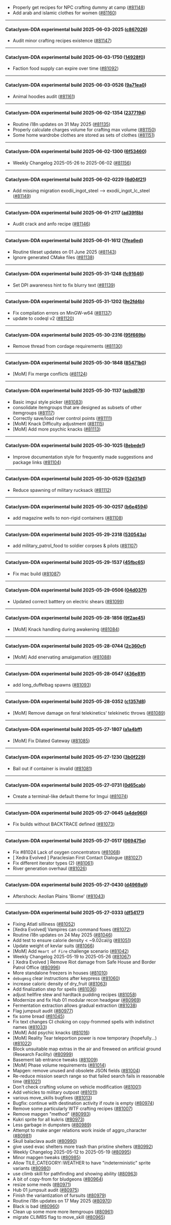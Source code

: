 * Properly get recipes for NPC crafting dummy at camp ([#81148](https://github.com/CleverRaven/Cataclysm-DDA/pull/81148))
* Add arab and islamic clothes for women ([#81160](https://github.com/CleverRaven/Cataclysm-DDA/pull/81160))

---

#### Cataclysm-DDA experimental build 2025-06-03-2025 ([c867026](https://github.com/CleverRaven/Cataclysm-DDA/releases/tag/cdda-experimental-2025-06-03-2025))

* Audit minor crafting recipes existence ([#81147](https://github.com/CleverRaven/Cataclysm-DDA/pull/81147))

---

#### Cataclysm-DDA experimental build 2025-06-03-1750 ([14928f0](https://github.com/CleverRaven/Cataclysm-DDA/releases/tag/cdda-experimental-2025-06-03-1750))

* Faction food supply can expire over time ([#81092](https://github.com/CleverRaven/Cataclysm-DDA/pull/81092))

---

#### Cataclysm-DDA experimental build 2025-06-03-0526 ([9a71ea0](https://github.com/CleverRaven/Cataclysm-DDA/releases/tag/cdda-experimental-2025-06-03-0526))

* Animal hoodies audit ([#81161](https://github.com/CleverRaven/Cataclysm-DDA/pull/81161))

---

#### Cataclysm-DDA experimental build 2025-06-02-1354 ([2377194](https://github.com/CleverRaven/Cataclysm-DDA/releases/tag/cdda-experimental-2025-06-02-1354))

* Routine i18n updates on 31 May 2025 ([#81135](https://github.com/CleverRaven/Cataclysm-DDA/pull/81135))
* Properly calculate charges volume for crafting max volume ([#81150](https://github.com/CleverRaven/Cataclysm-DDA/pull/81150))
* Some home wardrobe clothes are stored as sets of clothes ([#81151](https://github.com/CleverRaven/Cataclysm-DDA/pull/81151))

---

#### Cataclysm-DDA experimental build 2025-06-02-1300 ([6f53460](https://github.com/CleverRaven/Cataclysm-DDA/releases/tag/cdda-experimental-2025-06-02-1300))

* Weekly Changelog 2025-05-26 to 2025-06-02 ([#81156](https://github.com/CleverRaven/Cataclysm-DDA/pull/81156))

---

#### Cataclysm-DDA experimental build 2025-06-02-0229 ([6d04f21](https://github.com/CleverRaven/Cataclysm-DDA/releases/tag/cdda-experimental-2025-06-02-0229))

* Add missing migration exodii_ingot_steel --> exodii_ingot_lc_steel ([#81149](https://github.com/CleverRaven/Cataclysm-DDA/pull/81149))

---

#### Cataclysm-DDA experimental build 2025-06-01-2117 ([ad39f8b](https://github.com/CleverRaven/Cataclysm-DDA/releases/tag/cdda-experimental-2025-06-01-2117))

* Audit crack and anfo recipe  ([#81146](https://github.com/CleverRaven/Cataclysm-DDA/pull/81146))

---

#### Cataclysm-DDA experimental build 2025-06-01-1612 ([7fea6ed](https://github.com/CleverRaven/Cataclysm-DDA/releases/tag/cdda-experimental-2025-06-01-1612))

* Routine tileset updates on 01 June 2025 ([#81143](https://github.com/CleverRaven/Cataclysm-DDA/pull/81143))
* Ignore generated CMake files ([#81138](https://github.com/CleverRaven/Cataclysm-DDA/pull/81138))

---

#### Cataclysm-DDA experimental build 2025-05-31-1248 ([fc91646](https://github.com/CleverRaven/Cataclysm-DDA/releases/tag/cdda-experimental-2025-05-31-1248))

* Set DPI awareness hint to fix blurry text ([#81139](https://github.com/CleverRaven/Cataclysm-DDA/pull/81139))

---

#### Cataclysm-DDA experimental build 2025-05-31-1202 ([9e2fd4b](https://github.com/CleverRaven/Cataclysm-DDA/releases/tag/cdda-experimental-2025-05-31-1202))

* Fix compilation errors on MinGW-w64 ([#81137](https://github.com/CleverRaven/Cataclysm-DDA/pull/81137))
* update to codeql v2 ([#81120](https://github.com/CleverRaven/Cataclysm-DDA/pull/81120))

---

#### Cataclysm-DDA experimental build 2025-05-30-2316 ([95f669b](https://github.com/CleverRaven/Cataclysm-DDA/releases/tag/cdda-experimental-2025-05-30-2316))

* Remove thread from cordage requirements ([#81130](https://github.com/CleverRaven/Cataclysm-DDA/pull/81130))

---

#### Cataclysm-DDA experimental build 2025-05-30-1848 ([85471b0](https://github.com/CleverRaven/Cataclysm-DDA/releases/tag/cdda-experimental-2025-05-30-1848))

* [MoM] Fix merge conflicts ([#81124](https://github.com/CleverRaven/Cataclysm-DDA/pull/81124))

---

#### Cataclysm-DDA experimental build 2025-05-30-1137 ([acbd878](https://github.com/CleverRaven/Cataclysm-DDA/releases/tag/cdda-experimental-2025-05-30-1137))

* Basic imgui style picker ([#81083](https://github.com/CleverRaven/Cataclysm-DDA/pull/81083))
* consolidate itemgroups that are designed as subsets of other itemgroups ([#81117](https://github.com/CleverRaven/Cataclysm-DDA/pull/81117))
* Correctly save/load river control points ([#81111](https://github.com/CleverRaven/Cataclysm-DDA/pull/81111))
* [MoM] Knack Difficulty adjustment ([#81115](https://github.com/CleverRaven/Cataclysm-DDA/pull/81115))
* [MoM] Add more psychic knacks ([#81113](https://github.com/CleverRaven/Cataclysm-DDA/pull/81113))

---

#### Cataclysm-DDA experimental build 2025-05-30-1025 ([8ebede1](https://github.com/CleverRaven/Cataclysm-DDA/releases/tag/cdda-experimental-2025-05-30-1025))

* Improve documentation style for frequently made suggestions and package links ([#81104](https://github.com/CleverRaven/Cataclysm-DDA/pull/81104))

---

#### Cataclysm-DDA experimental build 2025-05-30-0529 ([52d31d1](https://github.com/CleverRaven/Cataclysm-DDA/releases/tag/cdda-experimental-2025-05-30-0529))

* Reduce spawning of military rucksack ([#81112](https://github.com/CleverRaven/Cataclysm-DDA/pull/81112))

---

#### Cataclysm-DDA experimental build 2025-05-30-0257 ([b6e4594](https://github.com/CleverRaven/Cataclysm-DDA/releases/tag/cdda-experimental-2025-05-30-0257))

* add magazine wells to non-rigid containers ([#81108](https://github.com/CleverRaven/Cataclysm-DDA/pull/81108))

---

#### Cataclysm-DDA experimental build 2025-05-29-2318 ([530543a](https://github.com/CleverRaven/Cataclysm-DDA/releases/tag/cdda-experimental-2025-05-29-2318))

* add military_patrol_food to soldier corpses & pilots ([#81107](https://github.com/CleverRaven/Cataclysm-DDA/pull/81107))

---

#### Cataclysm-DDA experimental build 2025-05-29-1537 ([45fbc65](https://github.com/CleverRaven/Cataclysm-DDA/releases/tag/cdda-experimental-2025-05-29-1537))

* Fix mac build ([#81087](https://github.com/CleverRaven/Cataclysm-DDA/pull/81087))

---

#### Cataclysm-DDA experimental build 2025-05-29-0506 ([04d037f](https://github.com/CleverRaven/Cataclysm-DDA/releases/tag/cdda-experimental-2025-05-29-0506))

* Updated correct batttery on electric shears ([#81099](https://github.com/CleverRaven/Cataclysm-DDA/pull/81099))

---

#### Cataclysm-DDA experimental build 2025-05-28-1856 ([9f2ae45](https://github.com/CleverRaven/Cataclysm-DDA/releases/tag/cdda-experimental-2025-05-28-1856))

* [MoM] Knack handling during awakening ([#81084](https://github.com/CleverRaven/Cataclysm-DDA/pull/81084))

---

#### Cataclysm-DDA experimental build 2025-05-28-0744 ([2c360cf](https://github.com/CleverRaven/Cataclysm-DDA/releases/tag/cdda-experimental-2025-05-28-0744))

* [MoM] Add enervating amalgamation ([#81088](https://github.com/CleverRaven/Cataclysm-DDA/pull/81088))

---

#### Cataclysm-DDA experimental build 2025-05-28-0547 ([436e81f](https://github.com/CleverRaven/Cataclysm-DDA/releases/tag/cdda-experimental-2025-05-28-0547))

* add long_duffelbag spawns ([#81093](https://github.com/CleverRaven/Cataclysm-DDA/pull/81093))

---

#### Cataclysm-DDA experimental build 2025-05-28-0352 ([c1357d8](https://github.com/CleverRaven/Cataclysm-DDA/releases/tag/cdda-experimental-2025-05-28-0352))

* [MoM] Remove damage on feral telekinetics' telekinetic throws ([#81089](https://github.com/CleverRaven/Cataclysm-DDA/pull/81089))

---

#### Cataclysm-DDA experimental build 2025-05-27-1807 ([a1a4bff](https://github.com/CleverRaven/Cataclysm-DDA/releases/tag/cdda-experimental-2025-05-27-1807))

* [MoM] Fix Dilated Gateway ([#81085](https://github.com/CleverRaven/Cataclysm-DDA/pull/81085))

---

#### Cataclysm-DDA experimental build 2025-05-27-1230 ([3b0f229](https://github.com/CleverRaven/Cataclysm-DDA/releases/tag/cdda-experimental-2025-05-27-1230))

* Bail out if container is invalid ([#81081](https://github.com/CleverRaven/Cataclysm-DDA/pull/81081))

---

#### Cataclysm-DDA experimental build 2025-05-27-0731 ([0d65cab](https://github.com/CleverRaven/Cataclysm-DDA/releases/tag/cdda-experimental-2025-05-27-0731))

* Create a terminal-like default theme for Imgui ([#81074](https://github.com/CleverRaven/Cataclysm-DDA/pull/81074))

---

#### Cataclysm-DDA experimental build 2025-05-27-0645 ([a4de960](https://github.com/CleverRaven/Cataclysm-DDA/releases/tag/cdda-experimental-2025-05-27-0645))

* Fix builds without BACKTRACE defined ([#81073](https://github.com/CleverRaven/Cataclysm-DDA/pull/81073))

---

#### Cataclysm-DDA experimental build 2025-05-27-0517 ([069475e](https://github.com/CleverRaven/Cataclysm-DDA/releases/tag/cdda-experimental-2025-05-27-0517))

* Fix #81024  Lack of oxygen concentrators ([#81068](https://github.com/CleverRaven/Cataclysm-DDA/pull/81068))
* [ Xedra Evolved ] Paraclesian First Contact Dialogue ([#81027](https://github.com/CleverRaven/Cataclysm-DDA/pull/81027))
* Fix different iterator types (2) ([#81061](https://github.com/CleverRaven/Cataclysm-DDA/pull/81061))
* River generation overhaul ([#81026](https://github.com/CleverRaven/Cataclysm-DDA/pull/81026))

---

#### Cataclysm-DDA experimental build 2025-05-27-0430 ([d4969a9](https://github.com/CleverRaven/Cataclysm-DDA/releases/tag/cdda-experimental-2025-05-27-0430))

* Aftershock: Aeolian Plains 'Biome' ([#81043](https://github.com/CleverRaven/Cataclysm-DDA/pull/81043))

---

#### Cataclysm-DDA experimental build 2025-05-27-0333 ([df54171](https://github.com/CleverRaven/Cataclysm-DDA/releases/tag/cdda-experimental-2025-05-27-0333))

* Fixing Atlatl silliness ([#81052](https://github.com/CleverRaven/Cataclysm-DDA/pull/81052))
* [Xedra Evolved] Vampires can command foxes ([#81072](https://github.com/CleverRaven/Cataclysm-DDA/pull/81072))
* Routine i18n updates on 24 May 2025 ([#81046](https://github.com/CleverRaven/Cataclysm-DDA/pull/81046))
* Add test to ensure calorie density < ~9.02cal/g ([#81051](https://github.com/CleverRaven/Cataclysm-DDA/pull/81051))
* Update weight of kevlar suits ([#81066](https://github.com/CleverRaven/Cataclysm-DDA/pull/81066))
* [MoM] Add `Heart of Fire` challenge scenario ([#81042](https://github.com/CleverRaven/Cataclysm-DDA/pull/81042))
* Weekly Changelog 2025-05-19 to 2025-05-26 ([#81067](https://github.com/CleverRaven/Cataclysm-DDA/pull/81067))
* [ Xedra Evolved ] Remove Riot damage from Safe House and Border Patrol Office ([#80996](https://github.com/CleverRaven/Cataclysm-DDA/pull/80996))
* More standalone freezers in houses ([#81010](https://github.com/CleverRaven/Cataclysm-DDA/pull/81010))
* `debugmsg` clear instructions after keypress ([#81060](https://github.com/CleverRaven/Cataclysm-DDA/pull/81060))
* increase caloric density of dry_fruit ([#81063](https://github.com/CleverRaven/Cataclysm-DDA/pull/81063))
* Add finalization step for spells ([#81036](https://github.com/CleverRaven/Cataclysm-DDA/pull/81036))
* adjust hellfire stew and hardtack pudding recipes ([#81058](https://github.com/CleverRaven/Cataclysm-DDA/pull/81058))
* Modernize and fix Hub 01 modular recon headgear ([#80969](https://github.com/CleverRaven/Cataclysm-DDA/pull/80969))
* Fermentation extraction allows gradual extraction ([#81038](https://github.com/CleverRaven/Cataclysm-DDA/pull/81038))
* Flag jumpsuit audit ([#80977](https://github.com/CleverRaven/Cataclysm-DDA/pull/80977))
* fix some bread ([#81045](https://github.com/CleverRaven/Cataclysm-DDA/pull/81045))
* Fix text changes CI choking on copy-frommed spells with indistinct names ([#81033](https://github.com/CleverRaven/Cataclysm-DDA/pull/81033))
* [MoM] Add psychic knacks ([#81016](https://github.com/CleverRaven/Cataclysm-DDA/pull/81016))
* [MoM] Reality Tear teleportion power is now temporary (hopefully...) ([#81022](https://github.com/CleverRaven/Cataclysm-DDA/pull/81022))
* Block unsuitable map extras in the air and fireweed on artificial ground (Research Facility) ([#80999](https://github.com/CleverRaven/Cataclysm-DDA/pull/80999))
* Basement lab entrance tweaks ([#81009](https://github.com/CleverRaven/Cataclysm-DDA/pull/81009))
* [MoM] Phase volume requirements ([#81014](https://github.com/CleverRaven/Cataclysm-DDA/pull/81014))
* Mapgen: remove unused and obsolete JSON fields ([#81004](https://github.com/CleverRaven/Cataclysm-DDA/pull/81004))
* Re-reduce mission search range so that failed search fails in reasonable time ([#81021](https://github.com/CleverRaven/Cataclysm-DDA/pull/81021))
* Don't check crafting volume on vehicle modification ([#81001](https://github.com/CleverRaven/Cataclysm-DDA/pull/81001))
* Add vehicles to military outpost ([#81011](https://github.com/CleverRaven/Cataclysm-DDA/pull/81011))
* various move_skills bugfixes ([#81013](https://github.com/CleverRaven/Cataclysm-DDA/pull/81013))
* Bugfix: continue with destination activity if route is empty ([#80974](https://github.com/CleverRaven/Cataclysm-DDA/pull/80974))
* Remove some particularly WTF crafting recipes ([#81007](https://github.com/CleverRaven/Cataclysm-DDA/pull/81007))
* Remove mapgen "method" ([#80993](https://github.com/CleverRaven/Cataclysm-DDA/pull/80993))
* Kukri sprite for all kukris ([#80973](https://github.com/CleverRaven/Cataclysm-DDA/pull/80973))
* Less garbage in dumpsters ([#80989](https://github.com/CleverRaven/Cataclysm-DDA/pull/80989))
* Attempt to make anger relations work inside of aggro_character ([#80981](https://github.com/CleverRaven/Cataclysm-DDA/pull/80981))
* Skull balaclava audit ([#80990](https://github.com/CleverRaven/Cataclysm-DDA/pull/80990))
* give used evac shelters more trash than pristine shelters ([#80992](https://github.com/CleverRaven/Cataclysm-DDA/pull/80992))
* Weekly Changelog 2025-05-12 to 2025-05-19 ([#80995](https://github.com/CleverRaven/Cataclysm-DDA/pull/80995))
* Minor mapgen tweaks ([#80985](https://github.com/CleverRaven/Cataclysm-DDA/pull/80985))
* Allow TILE_CATEGORY::WEATHER to have "indeterministic" sprite variants ([#80980](https://github.com/CleverRaven/Cataclysm-DDA/pull/80980))
* use climb skill for pathfinding and showing ability ([#80963](https://github.com/CleverRaven/Cataclysm-DDA/pull/80963))
* A bit of copy-from for bludgeons ([#80964](https://github.com/CleverRaven/Cataclysm-DDA/pull/80964))
* resize some meds ([#80971](https://github.com/CleverRaven/Cataclysm-DDA/pull/80971))
* Hub 01 jumpsuit audit ([#80975](https://github.com/CleverRaven/Cataclysm-DDA/pull/80975))
* Finish the variantization of fursuits ([#80979](https://github.com/CleverRaven/Cataclysm-DDA/pull/80979))
* Routine i18n updates on 17 May 2025 ([#80970](https://github.com/CleverRaven/Cataclysm-DDA/pull/80970))
* Black is bad ([#80960](https://github.com/CleverRaven/Cataclysm-DDA/pull/80960))
* Clean up some more more itemgroups ([#80961](https://github.com/CleverRaven/Cataclysm-DDA/pull/80961))
* migrate CLIMBS flag to move_skill ([#80965](https://github.com/CleverRaven/Cataclysm-DDA/pull/80965))
